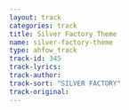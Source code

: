 ```yaml
---
layout: track
categories: track
title: Silver Factory Theme
name: silver-factory-theme
type: ahfow_track
track-id: 345
track-lyrics: 
track-author: 
track-sort: "SILVER FACTORY"
track-original: 
---
```

